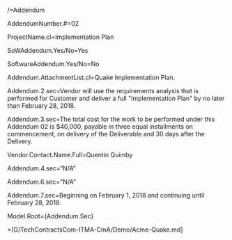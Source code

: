 /=Addendum

AddendumNumber.#=<span class="param">02</span>

ProjectName.cl=<span class="param">Implementation Plan</span>

SoWAddendum.Yes/No=<span class="param">Yes</span>

SoftwareAddendum.Yes/No=<span class="param">No</span>

Addendum.AttachmentList.cl=<span class="param">Quake Implementation Plan.</span>

Addendum.2.sec=<span class="param">Vendor will use the requirements analysis that is performed for Customer and deliver a full "Implementation Plan" by no later than February 28, 2018.</span>

Addendum.3.sec=<span class="param">The total cost for the work to be performed under this Addendum 02 is $40,000, payable in three equal installments on commencement, on delivery of the Deliverable and 30 days after the Delivery.</span>

Vendor.Contact.Name.Full=<span class="param">Quentin Quimby</span>

Addendum.4.sec=<span class="param">“N/A” </span>

Addendum.6.sec=<span class="param">"N/A"</span>

Addendum.7.sec=<span class="param">Beginning on February 1, 2018 and continuing until February 28, 2018.</span>

Model.Root={Addendum.Sec}

=[G/TechContractsCom-ITMA-CmA/Demo/Acme-Quake.md]
